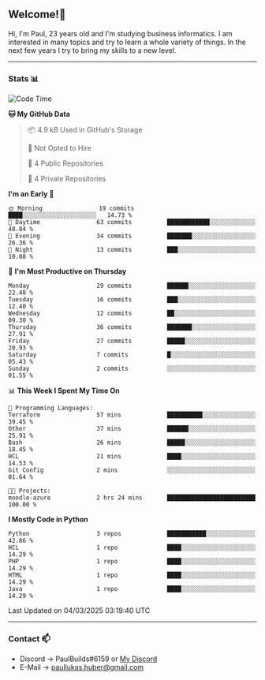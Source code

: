 ## Welcome!👋

Hi, I'm Paul, 23 years old and I'm studying business informatics. I am interested in many topics and try to learn a whole variety of things. In the next few years I try to bring my skills to a new level.

---
### Stats 📊

<!--START_SECTION:waka-->
![Code Time](http://img.shields.io/badge/Code%20Time-92%20hrs%202%20mins-blue)

**🐱 My GitHub Data** 

> 📦 4.9 kB Used in GitHub's Storage 
 > 
> 🚫 Not Opted to Hire
 > 
> 📜 4 Public Repositories 
 > 
> 🔑 4 Private Repositories 
 > 
**I'm an Early 🐤** 

```text
🌞 Morning                19 commits          ████░░░░░░░░░░░░░░░░░░░░░   14.73 % 
🌆 Daytime                63 commits          ████████████░░░░░░░░░░░░░   48.84 % 
🌃 Evening                34 commits          ███████░░░░░░░░░░░░░░░░░░   26.36 % 
🌙 Night                  13 commits          ███░░░░░░░░░░░░░░░░░░░░░░   10.08 % 
```
📅 **I'm Most Productive on Thursday** 

```text
Monday                   29 commits          ██████░░░░░░░░░░░░░░░░░░░   22.48 % 
Tuesday                  16 commits          ███░░░░░░░░░░░░░░░░░░░░░░   12.40 % 
Wednesday                12 commits          ██░░░░░░░░░░░░░░░░░░░░░░░   09.30 % 
Thursday                 36 commits          ███████░░░░░░░░░░░░░░░░░░   27.91 % 
Friday                   27 commits          █████░░░░░░░░░░░░░░░░░░░░   20.93 % 
Saturday                 7 commits           █░░░░░░░░░░░░░░░░░░░░░░░░   05.43 % 
Sunday                   2 commits           ░░░░░░░░░░░░░░░░░░░░░░░░░   01.55 % 
```


📊 **This Week I Spent My Time On** 

```text
💬 Programming Languages: 
Terraform                57 mins             ██████████░░░░░░░░░░░░░░░   39.45 % 
Other                    37 mins             ██████░░░░░░░░░░░░░░░░░░░   25.91 % 
Bash                     26 mins             █████░░░░░░░░░░░░░░░░░░░░   18.45 % 
HCL                      21 mins             ████░░░░░░░░░░░░░░░░░░░░░   14.53 % 
Git Config               2 mins              ░░░░░░░░░░░░░░░░░░░░░░░░░   01.64 % 

🐱‍💻 Projects: 
moodle-azure             2 hrs 24 mins       █████████████████████████   100.00 % 
```

**I Mostly Code in Python** 

```text
Python                   3 repos             ███████████░░░░░░░░░░░░░░   42.86 % 
HCL                      1 repo              ████░░░░░░░░░░░░░░░░░░░░░   14.29 % 
PHP                      1 repo              ████░░░░░░░░░░░░░░░░░░░░░   14.29 % 
HTML                     1 repo              ████░░░░░░░░░░░░░░░░░░░░░   14.29 % 
Java                     1 repo              ████░░░░░░░░░░░░░░░░░░░░░   14.29 % 
```




 Last Updated on 04/03/2025 03:19:40 UTC
<!--END_SECTION:waka-->

---
### Contact 📫

* Discord -> PaulBuilds#6159 or [My Discord](https://discord.gg/7kq6UnB)
* E-Mail -> paullukas.huber@gmail.com
